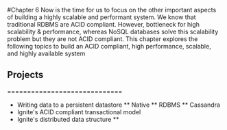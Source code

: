 #Chapter 6
Now is the time for us to focus on the other important aspects of building a highly scalable and  performant system.  We know that traditional RDBMS are ACID compliant. However,  bottleneck for high scalability & performance, whereas NoSQL databases solve this scalability problem but they are not ACID compliant. This chapter explores the following topics to build an ACID compliant, high performance, scalable, and highly available system
## Projects
 =============================
 * Writing data to a  persistent datastore 
     ** Native
	 ** RDBMS
	 ** Cassandra
 * Ignite's ACID compliant transactional model
 * Ignite's distributed data structure 
    ** 